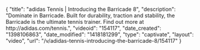 {
    "title": "adidas Tennis | Introducing the Barricade 8",
    "description": "Dominate in Barricade. Built for durability, traction and stability, the Barricade is the ultimate tennis trainer. Find out more at http:\/\/adidas.com\/tennis.",
    "videoid": "154117",
    "date_created": "1398106863",
    "date_modified": "1418181299",
    "type": "captivate",
    "layout": "video",
    "url": "\/v\/adidas-tennis-introducing-the-barricade-8\/154117"
}